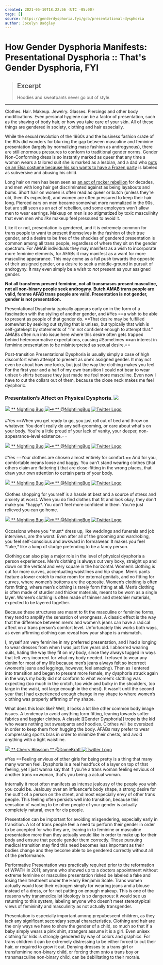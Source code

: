 ```yaml
---
created: 2021-05-10T18:22:56 (UTC -05:00)
tags: []
source: https://genderdysphoria.fyi/gdb/presentational-dysphoria
author: Jocelyn Badgley
---
```


# How Gender Dysphoria Manifests: Presentational Dysphoria :: That's Gender Dysphoria, FYI

> ## Excerpt
> Hoodies and sweatpants never go out of style.

---
Clothes. Hair. Makeup. Jewelry. Glasses. Piercings and other body modifications. Even personal hygiene can be a factor of presentation, such as the shaving of body hair, or how you take care of your skin. All of these things are gendered in society, clothing and hair especially.

While the sexual revolution of the 1960s and the business fashion craze of the 80s did wonders for blurring the gap between masculine and feminine presentation (largely by normalizing masc fashion as androgynous), there are still enormous pressures to conform to traditional gender norms. Gender Non-Conforming dress is so instantly marked as queer that any time a woman wears a tailored suit she is marked as a lesbian, and a dad who [puts on an Elsa costume because his son wants to have a Frozen party](https://twitter.com/cbsnews/status/1088441623846023168?lang=en) is labeled as subversive and abusing his child.

Long hair on men has been seen as [an act of rocker rebellion](https://www.youtube.com/watch?v=PbAoXw_DqvM) for decades, and men with long hair get discriminated against as being layabouts and bums. Short hair on women is often read as queer or butch (unless they’re old, then it’s expected), and women are often pressured to keep their hair long. Pierced ears on men became somewhat more normalized in the 90s, but are still seen as an act of rebellion, and some employers won’t allow men to wear earrings. Makeup on men is so stigmatized by toxic masculinity that even men who _like_ makeup feel pressured to avoid it.

Like it or not, presentation is gendered, and it is extremely common for trans people to want to present themselves in the fashion of their true gender, and a desire to be free of the shackles of gendered presentation is common among all trans people, regardless of where they sit on the gender spectrum. For AMAB individuals they may manifest as a wish to incorporate more feminine elements, for AFABs it may manifest as a want for more masculine appearance. This may come as a full push towards the opposite of their assigned gender, or a desire to seek a middle-ground in pursuit of androgyny. It may even simply be a wish to _not_ present as your assigned gender.

**Not all transfems present feminine, not all transmascs present masculine, not all non-binary people seek androgyny. Butch AMAB trans people are valid, femme AFAB trans people are valid. Presentation is not gender, gender is not presentation.**

Presentational Dysphoria typically appears early on in the form of a fascination with the styling of another gender, and #Yes ==a wish to be able to present as people of that gender do. ==That desire may be fulfilled somewhat by seeking out styling that is unisex, but typically that wish is self-gatekept by statements of “I’m not confident enough to attempt that.” AMABs often run into issue here where this desire often gets trapped behind heteronormative expectations, causing #Sometimes ==an interest in feminine presentation to be misinterpreted as sexual desire.==

Post-transition Presentational Dysphoria is usually simply a case of high discomfort when attempt to present as one’s assigned gender. It may not even be about how one looks, but just the way the clothing makes you feel. For the first year and a half of my own transition I could not bear to wear unisex t-shirts because they just made me feel more masculine. Even now I have to cut the collars out of them, because the close neck makes me feel dysphoric.

### Presentation’s Affect on Physical Dysphoria. [![](https://genderdysphoria.fyi/images/svg/paragraph.svg)](https://genderdysphoria.fyi/gdb/presentational-dysphoria#presentations-affect-on-physical-dysphoria)

[](https://twitter.com/NightlingBug/status/1215716435068100611) [**![](https://genderdysphoria.fyi/tweets/NightlingBug-66ffa2075e.jpg)** ** Nightling Bug ![🗝️](https://twemoji.maxcdn.com/v/13.0.1/72x72/1f5dd.png) ** @NightlingBug ![Twitter Logo](https://genderdysphoria.fyi/tweets/logo.svg)](https://twitter.com/NightlingBug) 

#Yes ==When you get ready to go, you just roll out of bed and throw on whatever. You don't really do any self-grooming, or care about what's on your body. You're a little proud of your lack of vanity, your deeper, non-appearance-level existence.==

[](https://twitter.com/NightlingBug/status/1215716435974066176) [**![](https://genderdysphoria.fyi/tweets/NightlingBug-66ffa2075e.jpg)** ** Nightling Bug ![🗝️](https://twemoji.maxcdn.com/v/13.0.1/72x72/1f5dd.png) ** @NightlingBug ![Twitter Logo](https://genderdysphoria.fyi/tweets/logo.svg)](https://twitter.com/NightlingBug) 

#Yes ==Your clothes are chosen almost entirely for comfort.== And for you, comfortable means loose and baggy. You can't stand wearing clothes (that others claim are flattering!) that are close-fitting in the wrong places, that draw your own attention to certain parts of your body.

[](https://twitter.com/NightlingBug/status/1215716436980703233) [**![](https://genderdysphoria.fyi/tweets/NightlingBug-66ffa2075e.jpg)** ** Nightling Bug ![🗝️](https://twemoji.maxcdn.com/v/13.0.1/72x72/1f5dd.png) ** @NightlingBug ![Twitter Logo](https://genderdysphoria.fyi/tweets/logo.svg)](https://twitter.com/NightlingBug) 

Clothes shopping for yourself is a hassle at best and a source of stress and anxiety at worst. When you do find clothes that fit and look okay, they don't make you \*happy\*. You don't feel more confident in them. You're just relieved you can go home.

[](https://twitter.com/NightlingBug/status/1215716438020849664) [**![](https://genderdysphoria.fyi/tweets/NightlingBug-66ffa2075e.jpg)** ** Nightling Bug ![🗝️](https://twemoji.maxcdn.com/v/13.0.1/72x72/1f5dd.png) ** @NightlingBug ![Twitter Logo](https://genderdysphoria.fyi/tweets/logo.svg)](https://twitter.com/NightlingBug) 

Occasions where you \*must\* dress up, like weddings and funerals and job interviews, are the worst. Even after all of the grooming and wardrobing, you feel self-conscious and awkward in formalwear. It makes you feel \*fake,\* like a lump of sludge pretending to be a fancy person.

Clothing can also play a major role in the level of physical dysphoria a person experiences. Men’s clothing is always cut very boxy, straight up and down on the vertical and very square in the horizontal. Women’s clothing is cut for more curves, accentuating waistlines and hip shape. Men’s pants feature a lower crotch to make room for external genitals, and no fitting for curves, where women’s bottoms are the opposite. Women’s clothing is often form fitting, where men’s clothing is rarely form fitting at all. Men’s clothing is often made of sturdier and thicker materials, meant to be worn as a single layer. Women’s clothing is often made of thinner and stretchier materials, expected to be layered together.

Because these structures are meant to fit the masculine or feminine forms, they tend to amplify the sensation of wrongness. A classic effect is the way that the difference between men’s and women’s jeans can have a radical affect on a trans person’s comfort level. Unfortunately this works both ways, as even affirming clothing can reveal how your shape is a mismatch.

I, myself am very feminine in my preferred presentation, and I had a longing to wear dresses from when I was just five years old. I abhorred wearing suits, hating the way they fit on my body, since they always tugged in ways that felt very incorrect for what my body needed. I refused to wear any denim for most of my life because men’s jeans always felt so incorrect (women’s jeans and leggings, however, feel amazing). Then as I entered into transition and began to present more female, my dysphoria struck again in the ways my body did not conform to what women’s clothing was expecting (too much in the crotch, too wide and bulky in the shoulders, too large in the waist, not large enough in the chest). It wasn’t until the second year that I had experienced enough change in my shape to where women’s clothing was properly affirming of my shape.

What does this look like? Well, it looks a lot like other common body image issues. A tendency to avoid anything form fitting, leaning towards softer fabrics and baggier clothes. A classic [[Gender Dysphoria]] trope is the kid who wears nothing but sweatpants and hoodies. Clothes will be oversized in order to keep them from hugging the body. AFABs may prefer to wear compressing sports bras in order to minimize their chests, and avoid anything with a tight waistline.

[](https://twitter.com/DameKraft/status/1191555135756853249) [**![](https://genderdysphoria.fyi/tweets/DameKraft-3168e6c3dd.jpg)** ** Cherry Blossom ** @DameKraft ![Twitter Logo](https://genderdysphoria.fyi/tweets/logo.svg)](https://twitter.com/DameKraft) 

#Yes ==Feeling envious of other girls for being pretty is a thing that many many women feel. Dysphoria is a real headfuck of a layer on top of that feeling, yet I just wanna say that if you’re a trans woman feeling envious of another trans ==woman, that’s you being a actual woman.

Internally it most often manifests as intense jealousy of the people you wish you could be. Jealousy over an influencer’s body shape, a strong desire for the outfit of a person on the street, and most especially envy of other trans people. This feeling often persists well into transition, because this sensation of wanting to be other people of your gender is actually completely natural, even for cis people.

Presentation can be important for avoiding misgendering, especially early in transition. A lot of trans people feel a need to perform their gender in order to be accepted for who they are, leaning in to feminine or masculine presentation more than they actually would like in order to make up for their body and ensure that people gender them correctly. Those pursuing medical transition may find this need becomes less important as their bodies change and they become able to be gendered correctly without all of the performance.

Performative Presentation was practically required prior to the reformation of WPATH in 2011; anyone who showed up to a doctors appointment without extreme feminine or masculine presentation risked be labeled a fake and losing their treatment under the Harry Benjamin Scale. Trans women actually would lose their estrogen simply for wearing jeans and a blouse instead of a dress, or for not putting on enough makeup. This is one of the reasons why [transmedicalist](https://en.wikipedia.org/wiki/Transmedicalism) ideology is so dangerous: it would see us returning to this system, labeling anyone who doesn’t meet stereotypical views of femininity and masculinity as not actually transgender.

Presentation is especially important among prepubescent children, as they lack any significant secondary sexual characteristics. Clothing and hair are the only ways we have to show the gender of a child, so much so that if a baby simply wears a pink shirt, strangers assume it is a girl. Even unisex clothing for kids is strongly gendered by way of colors and graphics. For trans children it can be extremely distressing to be either forced to cut their hair, or required to grow it out. Denying dresses to a trans girl or transfeminine non-binary child, or forcing them onto a trans boy or transmasculine non-binary child, can be debilitating to their morale.
